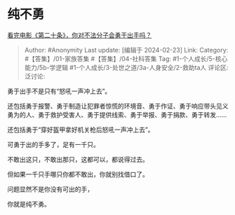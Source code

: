 # 纯不勇
[看完电影《第二十条》，你对不法分子会勇于出手吗？](https://www.zhihu.com/question/645020777/answer/3405863282)

> Author: #Anonymity
> Last update: [编辑于 2024-02-23]
> Link:
> Category: #【答集】/01-家族答集 #【答集】/04-社科答集
> Tag: #1-个人成长/5-核心能力/5b-学逻辑 #1-个人成长/3-处世之道/3a-人身安全/2-救助ta人
> 评论区:
> 泛讨论:

勇于出手不是只有“怒吼一声冲上去”。

还包括勇于报警、勇于制造让犯罪者惊慌的环境音、勇于作证、勇于响应带头见义勇为的人、勇于救护受害人、勇于提供线索、勇于举报、勇于捐款、勇于转发……

还包括勇于“穿好盔甲拿好机关枪后怒吼一声冲上去”。

可勇于出的手多了，足有一千只。

不敢出这只，不敢出那只，这都可以，都说得过去。

但如果一千只手哪只你都不敢出，你就别找借口了。

问题显然不是你没有可出的手，

你就是纯不勇。
